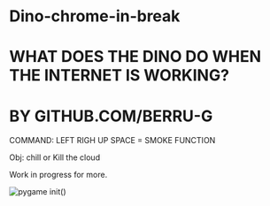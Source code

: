 ﻿# Dino-chrome-in-break
# WHAT DOES THE DINO DO WHEN THE INTERNET IS WORKING?
# BY GITHUB.COM/BERRU-G

COMMAND:
LEFT
RIGH
UP
SPACE = SMOKE FUNCTION

Obj:
chill or
Kill the cloud

Work in progress for more.

![pygame init()](https://user-images.githubusercontent.com/61543927/186274178-666030a9-a85c-4caa-9e31-fa9ee2470210.png)
